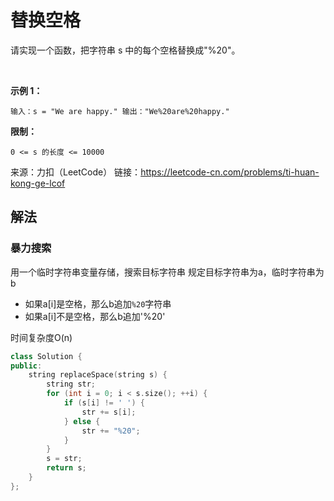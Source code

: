 # 替换空格

请实现一个函数，把字符串 s 中的每个空格替换成"%20"。

 

**示例 1：**

`
输入：s = "We are happy."
输出："We%20are%20happy."
` 

**限制：**

`
0 <= s 的长度 <= 10000
`

来源：力扣（LeetCode）
链接：https://leetcode-cn.com/problems/ti-huan-kong-ge-lcof


## 解法

### 暴力搜索

用一个临时字符串变量存储，搜索目标字符串
规定目标字符串为a，临时字符串为b
- 如果a[i]是空格，那么b追加`%20`字符串
- 如果a[i]不是空格，那么b追加'%20'

时间复杂度O(n)
```cpp
class Solution {
public:
    string replaceSpace(string s) {
        string str;
        for (int i = 0; i < s.size(); ++i) {
            if (s[i] != ' ') {
                str += s[i];
            } else {
                str += "%20";
            }
        }
        s = str;
        return s;
    }
};
```